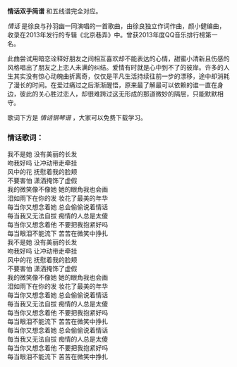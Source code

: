 

**情话双手简谱** 和五线谱完全对应。

_情话_ 是徐良与孙羽幽一同演唱的一首歌曲，由徐良独立作词作曲，颜小健编曲，收录在2013年发行的专辑《北京巷弄》中。曾获2013年度QQ音乐排行榜第一名。

此曲尝试用暗恋诠释好朋友之间相互喜欢却不能表达的心情，甜蜜小清新且伤感的风格唱出了朋友之上恋人未满的纠结。爱情有时就是心中到不了的彼岸。许多的人生其实没有惊心动魄曲折离奇，仅仅是平凡生活持续往前一步的漂移，途中却消耗了漫长的时间。在爱过痛过之后渐渐醒悟，原来最了解最可以依赖的谁一直在身边，彼此的关心胜过恋人，却很难跨过这无形成的那道微妙的隔层，只能默默相守。

歌词下方是 _情话钢琴谱_ ，大家可以免费下载学习。

### 情话歌词：

我不是她 没有美丽的长发  
吻我好吗 让冲动带走牵挂  
风中的花 抚慰着我的脸颊  
不要害怕 潇洒掩饰了虚假  
我的微笑像不像她 她的眼角我也会画  
泪如雨下在你的发 妆花了最美的年华  
每当你又想念着她 总会偷偷说着情话  
每当我又无法自拔 痴情的人总是太傻  
每当你又想念着他 不要把我抱紧好吗  
每当眼泪不能流下 苦苦在微笑中挣扎  
我不是她 没有美丽的长发  
吻我好吗 让冲动带走牵挂  
风中的花 抚慰着我的脸颊  
不要害怕 潇洒掩饰了虚假  
我的微笑像不像她 她的眼角我也会画  
泪如雨下在你的发 妆花了最美的年华  
每当你又想念着她 总会偷偷说着情话  
每当我又无法自拔 痴情的人总是太傻  
每当你又想念着他 不要把我抱紧好吗  
每当眼泪不能流下 苦苦在微笑中挣扎  
每当你又想念着她 总会偷偷说着情话  
每当我又无法自拔 痴情的人总是太傻  
每当你又想念着他 不要把我抱紧好吗  
每当眼泪不能流下 苦苦在微笑中挣扎

